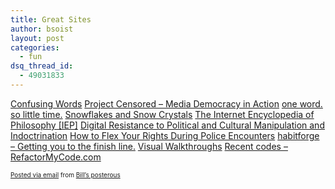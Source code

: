 ```yaml
---
title: Great Sites
author: bsoist
layout: post
categories:
  - fun
dsq_thread_id:
  - 49031833
---
```

[Confusing Words][1]
[Project Censored &#8211; Media Democracy in Action][2]
[one word. so little time.][3]
[Snowflakes and Snow Crystals][4]
[The Internet Encyclopedia of Philosophy [IEP]][5]
[Digital Resistance to Political and Cultural Manipulation and Indoctrination][6]
[How to Flex Your Rights During Police Encounters][7]
[habitforge &#8211; Getting you to the finish line.][8]
[Visual Walkthroughs][9]
[Recent codes &#8211; RefactorMyCode.com][10]
<p style="font-size: 10px;">
  <a href="http://posterous.com">Posted via email</a> from <a href="http://bsoist.posterous.com/great-sites">Bill&#8217;s posterous</a>
</p>

 [1]: http://www.confusingwords.com/index.php
 [2]: http://www.projectcensored.org/
 [3]: http://oneword.com/
 [4]: http://www.its.caltech.edu/~atomic/snowcrystals/
 [5]: http://www.iep.utm.edu/
 [6]: http://www.newevolution.org/gallery.php?piece=menu
 [7]: http://www.flexyourrights.org/
 [8]: http://habitforge.com/
 [9]: http://www.visualwalkthroughs.com/index.html
 [10]: http://refactormycode.com/
